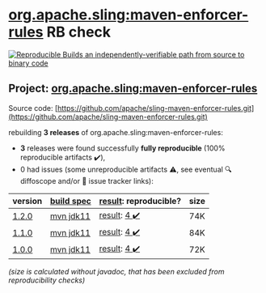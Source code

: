 [org.apache.sling:maven-enforcer-rules](https://central.sonatype.com/artifact/org.apache.sling/maven-enforcer-rules/1.2.0/versions) RB check
=======

[![Reproducible Builds](https://reproducible-builds.org/images/logos/rb.svg) an independently-verifiable path from source to binary code](https://reproducible-builds.org/)

## Project: [org.apache.sling:maven-enforcer-rules](https://central.sonatype.com/artifact/org.apache.sling/maven-enforcer-rules/1.2.0/versions)

Source code: [https://github.com/apache/sling-maven-enforcer-rules.git](https://github.com/apache/sling-maven-enforcer-rules.git)

rebuilding **3 releases** of org.apache.sling:maven-enforcer-rules:
- **3** releases were found successfully **fully reproducible** (100% reproducible artifacts :heavy_check_mark:),
- 0 had issues (some unreproducible artifacts :warning:, see eventual :mag: diffoscope and/or :memo: issue tracker links):

| version | [build spec](/BUILDSPEC.md) | [result](https://reproducible-builds.org/docs/jvm/): reproducible? | size |
| -- | --------- | ------ | -- |
| [1.2.0](https://central.sonatype.com/artifact/org.apache.sling/maven-enforcer-rules/1.2.0/pom) | [mvn jdk11](maven-enforcer-rules-1.2.0.buildspec) | [result](maven-enforcer-rules-1.2.0.buildinfo): [4 :heavy_check_mark: ](maven-enforcer-rules-1.2.0.buildcompare) | 74K |
| [1.1.0](https://central.sonatype.com/artifact/org.apache.sling/maven-enforcer-rules/1.1.0/pom) | [mvn jdk11](maven-enforcer-rules-1.1.0.buildspec) | [result](maven-enforcer-rules-1.1.0.buildinfo): [4 :heavy_check_mark: ](maven-enforcer-rules-1.1.0.buildcompare) | 84K |
| [1.0.0](https://central.sonatype.com/artifact/org.apache.sling/maven-enforcer-rules/1.0.0/pom) | [mvn jdk11](maven-enforcer-rules-1.0.0.buildspec) | [result](maven-enforcer-rules-1.0.0.buildinfo): [4 :heavy_check_mark: ](maven-enforcer-rules-1.0.0.buildcompare) | 72K |

<i>(size is calculated without javadoc, that has been excluded from reproducibility checks)</i>
